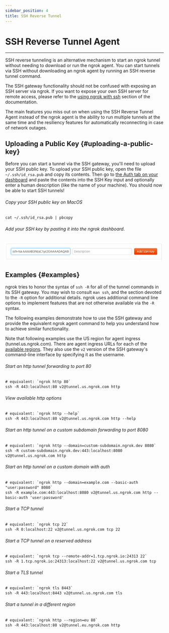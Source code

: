 ```yaml
---
sidebar_position: 4
title: SSH Reverse Tunnel
---
```


# SSH Reverse Tunnel Agent
--------------------

SSH reverse tunneling is an alternative mechanism to start an ngrok tunnel without needing to download or run the ngrok agent. You can start tunnels via SSH without downloading an ngrok agent by running an SSH reverse tunnel command.

The SSH gateway functionality should not be confused with exposing an SSH server via ngrok. If you want to expose your own SSH server for remote access, please refer to the [using ngrok with ssh](/using-ngrok-with/ssh) section of the documentation.

The main features you miss out on when using the SSH Reverse Tunnel Agent instead of the ngrok agent is the ability to run multiple tunnels at the same time and the resiliency features for automatically reconnecting in case of network outages.

## Uploading a Public Key {#uploading-a-public-key}

Before you can start a tunnel via the SSH gateway, you'll need to upload your SSH public key. To upload your SSH public key, open the file `~/.ssh/id_rsa.pub` and copy its contents. Then go to [the Auth tab on your dashboard](https://dashboard.ngrok.com/tunnels/ssh-keys) and paste the contents into the SSH Key input and optionally enter a human description (like the name of your machine). You should now be able to start SSH tunnels!

###### Copy your SSH public key on MacOS

    cat ~/.ssh/id_rsa.pub | pbcopy

###### Add your SSH key by pasting it into the ngrok dashboard.

![](/img/docs/add-ssh-key.png)

## Examples {#examples}

ngrok tries to honor the syntax of `ssh -R` for all of the tunnel commands in its SSH gateway. You may wish to consult `man ssh`, and the section devoted to the `-R` option for additional details. ngrok uses additional command line options to implement features that are not otherwise available via the `-R` syntax.

The following examples demonstrate how to use the SSH gateway and provide the equivalent ngrok agent command to help you understand how to achieve similar functionality.

Note that following examples use the US region for agent ingress (tunnel.us.ngrok.com). There are agent ingress URLs for each of the [available regions](/ngrok-agent/config#region). They also use the `v2` version of the SSH gateway's command-line interface by specifying it as the username.

###### Start an http tunnel forwarding to port 80

    # equivalent: `ngrok http 80`
    ssh -R 443:localhost:80 v2@tunnel.us.ngrok.com http

###### View available http options

    # equivalent: `ngrok http --help`
    ssh -R 443:localhost:80 v2@tunnel.us.ngrok.com http --help

###### Start an http tunnel on a custom subdomain forwarding to port 8080

    # equivalent: `ngrok http --domain=custom-subdomain.ngrok.dev 8080`
    ssh -R custom-subdomain.ngrok.dev:443:localhost:8080 v2@tunnel.us.ngrok.com http

###### Start an http tunnel on a custom domain with auth

    # equivalent: `ngrok http --domain=example.com --basic-auth "user:password" 8080`
    ssh -R example.com:443:localhost:8080 v2@tunnel.us.ngrok.com http --basic-auth 'user:password'

###### Start a TCP tunnel

    # equivalent: `ngrok tcp 22`
    ssh -R 0:localhost:22 v2@tunnel.us.ngrok.com tcp 22

###### Start a TCP tunnel on a reserved address

    # equivalent: `ngrok tcp --remote-addr=1.tcp.ngrok.io:24313 22`
    ssh -R 1.tcp.ngrok.io:24313:localhost:22 v2@tunnel.us.ngrok.com tcp

###### Start a TLS tunnel

    # equivalent: `ngrok tls 8443`
    ssh -R 443:localhost:8443 v2@tunnel.us.ngrok.com tls

###### Start a tunnel in a different region

    # equivalent: `ngrok http --region=eu 80`
    ssh -R 443:localhost:80 v2@tunnel.eu.ngrok.com http
